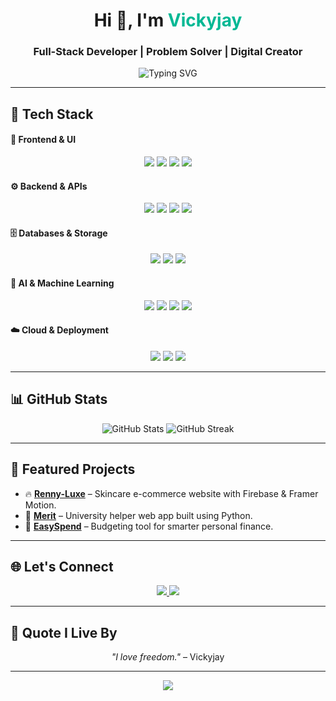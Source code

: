 <h1 align="center">Hi 👋, I'm <span style="color:#00b894;">Vickyjay</span></h1>
<h3 align="center">Full-Stack Developer | Problem Solver | Digital Creator</h3>

<p align="center">
  <img src="https://readme-typing-svg.demolab.com?font=Fira+Code&pause=1000&color=00b894&center=true&vCenter=true&width=600&lines=Building+scalable+solutions+with+code;Full-Stack+Development+%7C+Machine+Learning;Clean+UI+%2B+Robust+Backends;Learning+never+stops" alt="Typing SVG" />
</p>

---

## 🧰 Tech Stack  

#### 🎨 Frontend & UI  
<p align="center">
  <img src="https://img.shields.io/badge/React-61DAFB?style=for-the-badge&logo=react&logoColor=black" />
  <img src="https://img.shields.io/badge/Next.js-000?style=for-the-badge&logo=nextdotjs" />
  <img src="https://img.shields.io/badge/Tailwind_CSS-38B2AC?style=for-the-badge&logo=tailwind-css&logoColor=white" />
  <img src="https://img.shields.io/badge/JavaScript-F7DF1E?style=for-the-badge&logo=javascript&logoColor=black" />
</p>

#### ⚙️ Backend & APIs  
<p align="center">
  <img src="https://img.shields.io/badge/FastAPI-009688?style=for-the-badge&logo=fastapi&logoColor=white" />
  <img src="https://img.shields.io/badge/Flask-000?style=for-the-badge&logo=flask" />
  <img src="https://img.shields.io/badge/PHP-777BB4?style=for-the-badge&logo=php&logoColor=white" />
  <img src="https://img.shields.io/badge/Twilio-F22F46?style=for-the-badge&logo=twilio&logoColor=white" />
</p>

#### 🗄 Databases & Storage  
<p align="center">
  <img src="https://img.shields.io/badge/MongoDB-47A248?style=for-the-badge&logo=mongodb&logoColor=white" />
  <img src="https://img.shields.io/badge/MySQL-00758F?style=for-the-badge&logo=mysql&logoColor=white" />
  <img src="https://img.shields.io/badge/Firebase-FFCA28?style=for-the-badge&logo=firebase&logoColor=black" />
</p>

#### 🤖 AI & Machine Learning  
<p align="center">
  <img src="https://img.shields.io/badge/PyTorch-EE4C2C?style=for-the-badge&logo=pytorch&logoColor=white" />
  <img src="https://img.shields.io/badge/TensorFlow-FF6F00?style=for-the-badge&logo=tensorflow&logoColor=white" />
  <img src="https://img.shields.io/badge/OpenCV-27338e?style=for-the-badge&logo=opencv&logoColor=white" />
  <img src="https://img.shields.io/badge/Scikit--learn-F7931E?style=for-the-badge&logo=scikit-learn&logoColor=white" />
</p>

#### ☁️ Cloud & Deployment  
<p align="center">
  <img src="https://img.shields.io/badge/Vercel-000000?style=for-the-badge&logo=vercel&logoColor=white" />
  <img src="https://img.shields.io/badge/Netlify-00C7B7?style=for-the-badge&logo=netlify&logoColor=white" />
  <img src="https://img.shields.io/badge/Docker-2496ED?style=for-the-badge&logo=docker&logoColor=white" />
</p>

---

## 📊 GitHub Stats  

<p align="center">
  <img src="https://github-readme-stats.vercel.app/api?username=victorjayeoba&show_icons=true&theme=calm&hide_border=true" alt="GitHub Stats" />
  <img src="https://streak-stats.demolab.com?user=victorjayeoba&theme=calm&hide_border=true" alt="GitHub Streak" />
</p>

---

## 📌 Featured Projects  

- 🔥 **[Renny-Luxe](https://github.com/victorjayeoba/renny-luxe)** – Skincare e-commerce website with Firebase & Framer Motion.  
- 📘 **[Merit](https://github.com/femix300/Merit)** – University helper web app built using Python.  
- 💸 **[EasySpend](https://github.com/victorjayeoba/EasySpend)** – Budgeting tool for smarter personal finance.  

---

## 🌐 Let's Connect  

<p align="center">
  <a href="https://x.com/VickyJay_media" target="_blank">
    <img src="https://img.shields.io/badge/X-1DA1F2?style=for-the-badge&logo=x&logoColor=white" />
  </a>
  <a href="https://www.linkedin.com/in/victor-jayeoba-400b96253/" target="_blank">
    <img src="https://img.shields.io/badge/LinkedIn-0077B5?style=for-the-badge&logo=linkedin&logoColor=white" />
  </a>
</p>

---

## 💭 Quote I Live By  

<p align="center"><i>"I love freedom."</i> – Vickyjay</p>

---

<p align="center">
  <img src="https://komarev.com/ghpvc/?username=victorjayeoba&style=flat-square&color=00b894" />
</p>
